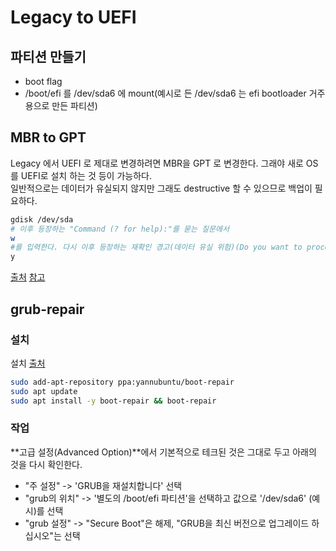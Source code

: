 # Legacy to UEFI

## 파티션 만들기
* boot flag
* /boot/efi 를 /dev/sda6 에 mount(예시로 든 /dev/sda6 는 efi bootloader 거주용으로 만든 파티션)

## MBR to GPT
Legacy 에서 UEFI 로 제대로 변경하려면 MBR을 GPT 로 변경한다. 
그래야 새로 OS를 UEFI로 설치 하는 것 등이  가능하다.  
일반적으로는 데이터가 유실되지 않지만 그래도 destructive 할 수 있으므로 백업이 필요하다.
```bash
gdisk /dev/sda
# 이후 등장하는 "Command (? for help):"를 묻는 질문에서 
w
#를 입력한다. 다시 이후 등장하는 재확인 경고(데이터 유실 위험)(Do you want to proceed? (Y/N):) (y/n) 질문 에서 y 를 답한다.
y 
```
[출처](http://slavisa-jovanovic.com/linux/2015/02/19/mbr-to-gpt.html)
[참고](https://www.funtoo.org/Partitioning_using_gdisk)

## grub-repair 
### 설치
설치
[출처](https://help.ubuntu.com/community/Boot-Repair)
```bash
sudo add-apt-repository ppa:yannubuntu/boot-repair
sudo apt update
sudo apt install -y boot-repair && boot-repair
```

### 작업
**고급 설정(Advanced Option)**에서 기본적으로 테크된 것은 그대로 두고 아래의 것을 다시 확인한다. 
* "주 설정" -> 'GRUB을 재설치합니다' 선택
* "grub의 위치" -> '별도의 /boot/efi 파티션'을 선택하고 값으로 '/dev/sda6' (예시)를 선택
* "grub 설정" -> "Secure Boot"은 해제, "GRUB을 최신 버전으로 업그레이드 하십시오"는 선택
